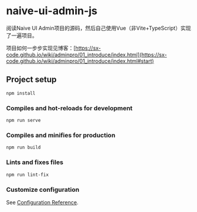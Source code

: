 # naive-ui-admin-js

阅读Naive UI Admin项目的源码，然后自己使用Vue（非Vite+TypeScript）实现了一遍项目。

项目如何一步步实现见博客：[https://sx-code.github.io/wiki/adminpro/01_introduce/index.html](https://sx-code.github.io/wiki/adminpro/01_introduce/index.html#start)

## Project setup
```
npm install
```

### Compiles and hot-reloads for development
```
npm run serve
```

### Compiles and minifies for production
```
npm run build
```

### Lints and fixes files
```
npm run lint-fix
```

### Customize configuration
See [Configuration Reference](https://cli.vuejs.org/config/).
